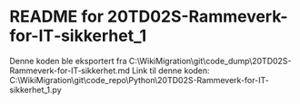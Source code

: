 # README for 20TD02S-Rammeverk-for-IT‐sikkerhet_1
Denne koden ble eksportert fra C:\WikiMigration\git\code_dump\20TD02S-Rammeverk-for-IT‐sikkerhet.md
Link til denne koden: C:\WikiMigration\git\code_repo\Python\20TD02S-Rammeverk-for-IT‐sikkerhet_1.py
